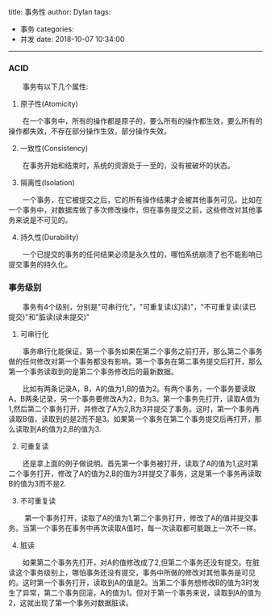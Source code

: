 title: 事务性
author: Dylan
tags:
  - 事务
categories:
  - 并发
date: 2018-10-07 10:34:00
---
### ACID
&emsp;&emsp;事务有以下几个属性:
1. 原子性(Atomicity)

&emsp;&emsp;在一个事务中，所有的操作都是原子的，要么所有的操作都生效，要么所有的操作都失效，不存在部分操作生效，部分操作失效。

2. 一致性(Consistency)

&emsp;&emsp;在事务开始和结束时，系统的资源处于一至的，没有被破坏的状态。

3. 隔离性(Isolation)

&emsp;&emsp;一个事务，在它被提交之后，它的所有操作结果才会被其他事务可见。比如在一个事务中，对数据库做了多次修改操作，但在事务提交之前，这些修改对其他事务来说是不可见的。

4. 持久性(Durability)

&emsp;&emsp;一个已提交的事务的任何结果必须是永久性的，哪怕系统崩溃了也不能影响已提交事务的持久化。


### 事务级别
&emsp;&emsp;事务有4个级别，分别是"可串行化"，"可重复读(幻读)"，"不可重复读(读已提交)"和"脏读(读未提交)"

1. 可串行化

&emsp;&emsp;事务串行化能保证，第一个事务如果在第二个事务之前打开，那么第二个事务做的任何修改对第一个事务都没有影响。第一个事务在第二事务提交后打开，那么第一个事务读取到的是第二个事务修改后的最新数据。

&emsp;&emsp;比如有两条记录A，B，A的值为1,B的值为2。有两个事务，一个事务要读取A，B两条记录，另一个事务要修改A为2，B为3。第一个事务先打开，读取A值为1,然后第二个事务打开，并修改了A为2,B为3并提交了事务。这时，第一个事务再读取B值，读取到的是2而不是3。如果第一个事务在第二个事务提交后再打开，那么读取到A的值为2,B的值为3.

2. 可重复读

&emsp;&emsp;还是拿上面的例子做说明。首先第一个事务被打开，读取了A的值为1,这时第二个事务打开，修改了A的值为2,B的值为3并提交了事务，这是第一个事务再读取B的值为3而不是2.

3. 不可重复读

&emsp;&emsp; 第一个事务打开，读取了A的值为1,第二个事务打开，修改了A的值并提交事务。当第一个事务在事务中再次读取A值时，每一次读取都可能跟上一次不一样。

4. 脏读

&emsp;&emsp;如果第二个事务先打开，对A的值修改成了2,但第二个事务还没有提交。在脏读这个事务级别上，哪怕事务还没有提交，事务中所做的修改对其他事务是可见的。这时第一个事务打开，读取到A的值是2。当第二个事务想修改B的值为3时发生了异常，第二个事务回滚，A的值为1。但对于第一个事务来说，读取到A的值为2，这就出现了第一个事务对数据脏读。
